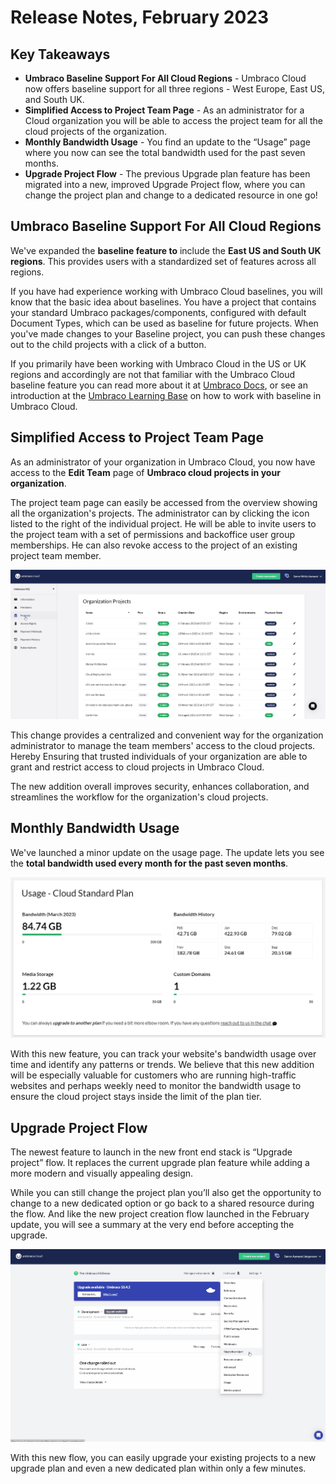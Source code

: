 # Release Notes, February 2023

## Key Takeaways

* **Umbraco Baseline Support For All Cloud Regions** - Umbraco Cloud now offers baseline support for all three regions - West Europe, East US, and South UK.
* **Simplified Access to Project Team Page** - As an administrator for a Cloud organization you will be able to access the project team for all the cloud projects of the organization.
* **Monthly Bandwidth Usage** - You find an update to the “Usage” page where you now can see the total bandwidth used for the past seven months.
* **Upgrade Project Flow** - The previous Upgrade plan feature has been migrated into a new, improved Upgrade Project flow, where you can change the project plan and change to a dedicated resource in one go!

## Umbraco Baseline Support For All Cloud Regions

We've expanded the **baseline feature to** include the **East US and South UK regions**. This provides users with a standardized set of features across all regions.

If you have had experience working with Umbraco Cloud baselines, you will know that the basic idea about baselines. You have a project that contains your standard Umbraco packages/components, configured with default Document Types, which can be used as baseline for future projects. When you've made changes to your Baseline project, you can push these changes out to the child projects with a click of a button.

If you primarily have been working with Umbraco Cloud in the US or UK regions and accordingly are not that familiar with the Umbraco Cloud baseline feature you can read more about it at [Umbraco Docs](https://docs.umbraco.com/umbraco-cloud/getting-started/baselines), or see an introduction at the [Umbraco Learning Base](https://www.youtube.com/watch?v=Ci1Hm-bH98Y) on how to work with baseline in Umbraco Cloud.

## Simplified Access to Project Team Page

As an administrator of your organization in Umbraco Cloud, you now have access to the **Edit Team** page of **Umbraco cloud projects in your organization**.

The project team page can easily be accessed from the overview showing all the organization's projects. The administrator can by clicking the icon listed to the right of the individual project. He will be able to invite users to the project team with a set of permissions and backoffice user group memberships. He can also revoke access to the project of an existing project team member.

![OrgAdminEditUserPage](images/OrgAdminEditUserPage.gif)

This change provides a centralized and convenient way for the organization administrator to manage the team members' access to the cloud projects. Hereby Ensuring that trusted individuals of your organization are able to grant and restrict access to cloud projects in Umbraco Cloud.

The new addition overall improves security, enhances collaboration, and streamlines the workflow for the organization's cloud projects.

## Monthly Bandwidth Usage

We've launched a minor update on the usage page. The update lets you see the **total bandwidth used every month for the past seven months**.

![BandwidthHistory](images/BandwidthHistory.png)

With this new feature, you can track your website's bandwidth usage over time and identify any patterns or trends. We believe that this new addition will be especially valuable for customers who are running high-traffic websites and perhaps weekly need to monitor the bandwidth usage to ensure the cloud project stays inside the limit of the plan tier.

## Upgrade Project Flow
The newest feature to launch in the new front end stack is “Upgrade project” flow. It replaces the current upgrade plan feature while adding a more modern and visually appealing design.

While you can still change the project plan you’ll also get the opportunity to change to a new dedicated option or go back to a shared resource during the flow. And like the new project creation flow launched in the February update, you will see a summary at the very end before accepting the upgrade.

![UpgradeProject](images/UpgradeProject.gif)

With this new flow, you can easily upgrade your existing projects to a new upgrade plan and even a new dedicated plan within only a few minutes.
